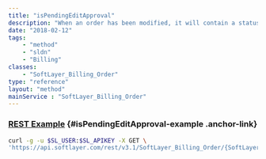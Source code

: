 ```yaml
---
title: "isPendingEditApproval"
description: "When an order has been modified, it will contain a status indicating so. This method checks that status and also verifies that the active user's account is the same as the account on the order. "
date: "2018-02-12"
tags:
    - "method"
    - "sldn"
    - "Billing"
classes:
    - "SoftLayer_Billing_Order"
type: "reference"
layout: "method"
mainService : "SoftLayer_Billing_Order"
---
```


### [REST Example](#isPendingEditApproval-example) <a href="/article/rest/"><i class="fas fa-question"></i></a> {#isPendingEditApproval-example .anchor-link} 
```bash
curl -g -u $SL_USER:$SL_APIKEY -X GET \
'https://api.softlayer.com/rest/v3.1/SoftLayer_Billing_Order/{SoftLayer_Billing_OrderID}/isPendingEditApproval'
```

